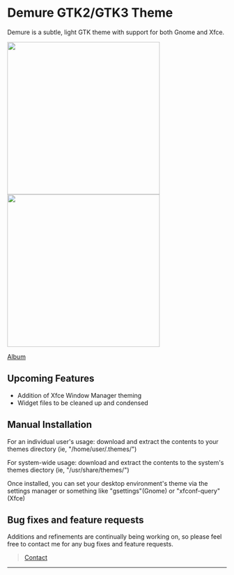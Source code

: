 Demure GTK2/GTK3 Theme
================

Demure is a subtle, light GTK theme with support for both Gnome and Xfce.

<img src="http://i.imgur.com/U2IMIAs.png" width="350px">
<img src="http://i.imgur.com/R36HTCl.png" width="350px">

[Album](http://imgur.com/a/5EjFr)

## Upcoming Features

- Addition of Xfce Window Manager theming
- Widget files to be cleaned up and condensed

## Manual Installation

For an individual user's usage: download and extract the contents to your themes directory (ie, "/home/user/.themes/")

For system-wide usage: download and extract the contents to the system's themes diectory (ie, "/usr/share/themes/")

Once installed, you can set your desktop environment's theme via the settings manager or something like "gsettings"(Gnome) or "xfconf-query"(Xfce)

## Bug fixes and feature requests

Additions and refinements are continually being working on, so please feel free to contact me for any bug fixes and feature requests.

> [Contact](https://github.com/rolkin/Demure)

-----------
